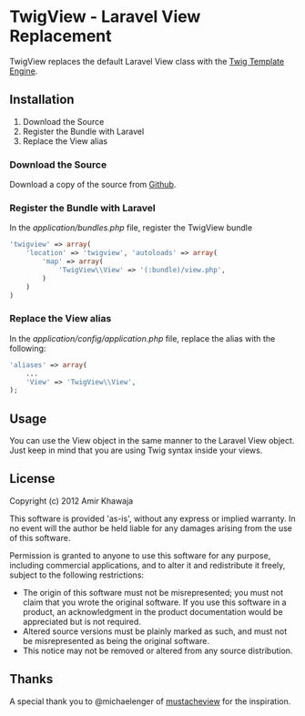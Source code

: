 # TwigView - Laravel View Replacement #

TwigView replaces the default Laravel View class with the 
[Twig Template Engine](http://twig.sensiolabs.org/).

## Installation ##

1. Download the Source
1. Register the Bundle with Laravel
1. Replace the View alias

### Download the Source ###

Download a copy of the source from [Github](https://github.com/akhawaja/TwigView).

### Register the Bundle with Laravel ###

In the *application/bundles.php* file, register the TwigView bundle

```php
'twigview' => array(
    'location' => 'twigview', 'autoloads' => array(
        'map' => array(
            'TwigView\\View' => '(:bundle)/view.php',
        )
    )
)
```

### Replace the View alias ###

In the *application/config/application.php* file, replace the alias with the following:

```php
'aliases' => array(
    ...
    'View' => 'TwigView\\View',
);
```

## Usage ##

You can use the View object in the same manner to the Laravel View object. Just keep in mind 
that you are using Twig syntax inside your views.

## License ##

Copyright (c) 2012 Amir Khawaja

This software is provided 'as-is', without any express or implied warranty. In no event will the 
author be held liable for any damages arising from the use of this software.

Permission is granted to anyone to use this software for any purpose, including commercial 
applications, and to alter it and redistribute it freely, subject to the following restrictions:

- The origin of this software must not be misrepresented; you must not claim that you wrote the original software. 
If you use this software in a product, an acknowledgment in the product documentation would be appreciated 
but is not required.
- Altered source versions must be plainly marked as such, and must not be misrepresented as being the original software.
- This notice may not be removed or altered from any source distribution.

## Thanks ##

A special thank you to @michaelenger of [mustacheview](https://github.com/michaelenger/mustacheview.git) for the 
inspiration.